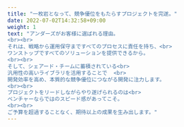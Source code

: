 ```yaml
---
title: "一枚岩となって、競争優位をもたらすプロジェクトを完遂。"
date: 2022-07-02T14:32:58+09:00
weight: 1
text: "アンダーズがお客様に選ばれる理由。
<br><br>
それは、戦略から運用保守まですべてのプロセスに責任を持ち、<br>
ワンストップですべてのソリューションを提供できるから。
<br><br>
そして、シェアード・チームに蓄積されている<br>  
汎用性の高いライブラリを活用することで  <br>
開発効率を高め、本質的な競争優位につながる開発に注力します。
<br><br>
プロジェクトをリードしながらやり遂げられるのは<br>
ベンチャーならではのスピード感があってこそ。
<br><br>
ご予算を超過することなく、期待以上の成果を生み出します。"
---
```



